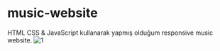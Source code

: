 # music-website
HTML CSS & JavaScript kullanarak yapmış olduğum responsive music website.
![1](https://user-images.githubusercontent.com/76431780/216778566-458417be-f42e-4080-8815-e32d0141ca7b.gif)
